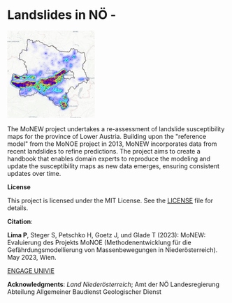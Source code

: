 # Landslides in NÖ - 

<img
  src="/austriaHeatmap.png"
  alt="Alt text"
  title="Visualization of the generated HTML map"
  width="200"
  height="200">




The MoNEW project undertakes a re-assessment of landslide susceptibility maps for the province of Lower Austria. Building upon the "reference model" from the MoNOE project in 2013, MoNEW incorporates data from recent landslides to refine predictions. The project aims to create a handbook that enables domain experts to reproduce the modeling and update the susceptibility maps as new data emerges, ensuring consistent updates over time.

**License**

This project is licensed under the MIT License. See the [LICENSE](./LICENSE) file for details.

**Citation**: 

**Lima P**, Steger S, Petschko H, Goetz J, und Glade T (2023): MoNEW: Evaluierung des Projekts MoNOE (Methodenentwicklung für die Gefährdungsmodellierung von Massenbewegungen in Niederösterreich). May 2023, Wien.

[ENGAGE UNIVIE](https://geographie.univie.ac.at/arbeitsgruppen/engage-geomorphologische-systeme-und-risikoforschung/)

**Acknowledgments**:
*Land Niederösterreich*; Amt der NÖ Landesregierung
Abteilung Allgemeiner Baudienst
Geologischer Dienst

